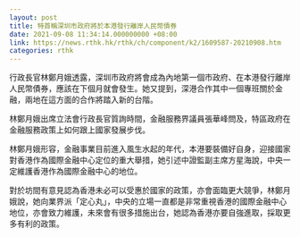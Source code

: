 ```yaml
---
layout: post
title: 特首稱深圳市政府將於本港發行離岸人民幣債券
date: 2021-09-08 11:34:14.000000000 +08:00
link: https://news.rthk.hk/rthk/ch/component/k2/1609587-20210908.htm
categories: rthk
---
```


行政長官林鄭月娥透露，深圳市政府將會成為內地第一個市政府、在本港發行離岸人民幣債券，應該在下個月就會發生。她又提到，深港合作其中一個專班關於金融，兩地在這方面的合作將踏入新的台階。

林鄭月娥出席立法會行政長官質詢時間，金融服務界議員張華峰問及，特區政府在金融服務政策上如何跟上國家發展步伐。

林鄭月娥形容，金融事業目前進入風生水起的年代，本港要裝備好自身，迎接國家對香港作為國際金融中心定位的重大舉措，她引述中證監副主席方星海說，中央一定維護香港作為國際金融中心的地位。

對於坊間有意見認為香港未必可以受惠於國家的政策，亦會面臨更大競爭，林鄭月娥說，她向業界派「定心丸」，中央的立場一直都是非常重視香港的國際金融中心地位，亦會致力維護，未來會有很多措施出台，她認為香港亦要自強進取，採取更多有利的政策。

